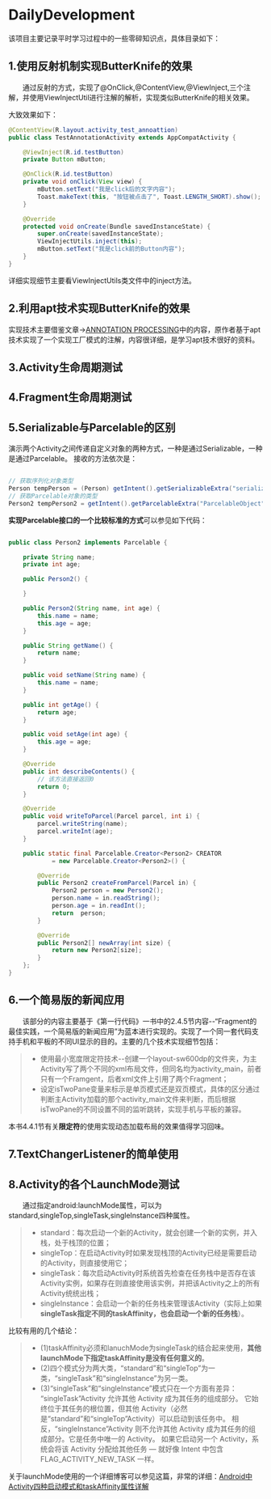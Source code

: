 # DailyDevelopment

该项目主要记录平时学习过程中的一些零碎知识点，具体目录如下：

## 1.使用反射机制实现ButterKnife的效果

&emsp;&emsp;通过反射的方式，实现了@OnClick,@ContentView,@ViewInject,三个注解，并使用ViewInjectUtil进行注解的解析，实现类似ButterKnife的相关效果。

大致效果如下：

``` java
@ContentView(R.layout.activity_test_annoattion)
public class TestAnnotationActivity extends AppCompatActivity {

    @ViewInject(R.id.testButton)
    private Button mButton;

    @OnClick(R.id.testButton)
    private void onClick(View view) {
        mButton.setText("我是click后的文字内容");
        Toast.makeText(this, "按钮被点击了", Toast.LENGTH_SHORT).show();
    }

    @Override
    protected void onCreate(Bundle savedInstanceState) {
        super.onCreate(savedInstanceState);
        ViewInjectUtils.inject(this);
        mButton.setText("我是click前的Button内容");
    }
}
```

详细实现细节主要看ViewInjectUtils类文件中的inject方法。


## 2.利用apt技术实现ButterKnife的效果

实现技术主要借鉴文章->[ANNOTATION PROCESSING](http://hannesdorfmann.com/annotation-processing/annotationprocessing101)中的内容，原作者基于apt技术实现了一个实现工厂模式的注解，内容很详细，是学习apt技术很好的资料。

## 3.Activity生命周期测试

## 4.Fragment生命周期测试

## 5.Serializable与Parcelable的区别

演示两个Activity之间传递自定义对象的两种方式，一种是通过Serializable，一种是通过Parcelable。
接收的方法依次是：

``` java

// 获取序列化对象类型
Person tempPerson = (Person) getIntent().getSerializableExtra("serializableObject");
// 获取Parcelable对象的类型
Person2 tempPerson2 = getIntent().getParcelableExtra("ParcelableObject");

```

**实现Parcelable接口的一个比较标准的方式**可以参见如下代码：

``` java

public class Person2 implements Parcelable {

    private String name;
    private int age;

    public Person2() {

    }

    public Person2(String name, int age) {
        this.name = name;
        this.age = age;
    }

    public String getName() {
        return name;
    }

    public void setName(String name) {
        this.name = name;
    }

    public int getAge() {
        return age;
    }

    public void setAge(int age) {
        this.age = age;
    }

    @Override
    public int describeContents() {
        // 该方法直接返回0
        return 0;
    }

    @Override
    public void writeToParcel(Parcel parcel, int i) {
        parcel.writeString(name);
        parcel.writeInt(age);
    }

    public static final Parcelable.Creator<Person2> CREATOR
            = new Parcelable.Creator<Person2>() {

        @Override
        public Person2 createFromParcel(Parcel in) {
            Person2 person = new Person2();
            person.name = in.readString();
            person.age = in.readInt();
            return  person;
        }

        @Override
        public Person2[] newArray(int size) {
            return new Person2[size];
        }
    };
}

```

## 6.一个简易版的新闻应用

&emsp;&emsp;该部分的内容主要基于《第一行代码》一书中的2.4.5节内容--“Fragment的最佳实践，一个简易版的新闻应用”为蓝本进行实现的。实现了一个同一套代码支持手机和平板的不同UI显示的目的。主要的几个技术实现细节包括：

> * 使用最小宽度限定符技术--创建一个layout-sw600dp的文件夹，为主Activity写了两个不同的xml布局文件，但同名均为activity_main，前者只有一个Framgent，后者xml文件上引用了两个Fragment；
> * 设定isTwoPane变量来标示是单页模式还是双页模式，具体的区分通过判断主Activity加载的那个activity_main文件来判断，而后根据isTwoPane的不同设置不同的监听跳转，实现手机与平板的兼容。

本书4.4.1节有关**限定符**的使用实现动态加载布局的效果值得学习回味。

## 7.TextChangerListener的简单使用

## 8.Activity的各个LaunchMode测试

&emsp;&emsp;通过指定android:launchMode属性，可以为standard,singleTop,singleTask,singleInstance四种属性。

> * standard：每次启动一个新的Activity，就会创建一个新的实例，并入栈，处于栈顶的位置；
> * singleTop：在启动Activity时如果发现栈顶的Activity已经是需要启动的Activity，则直接使用它；
> * singleTask：每次启动Activity时系统首先检查在任务栈中是否存在该Activity实例，如果存在则直接使用该实例，并把该Activity之上的所有Activity统统出栈；
> * singleInstance：会启动一个新的任务栈来管理该Activity（实际上如果**singleTask指定不同的taskAffinity，也会启动一个新的任务栈**）。

比较有用的几个结论：

> * (1)taskAffinity必须和lanuchMode为singleTask的结合起来使用，**其他launchMode下指定taskAffinity是没有任何意义的**。
> * (2)四个模式分为两大类，“standard”和“singleTop”为一类，“singleTask”和“singleInstance”为另一类。
> * (3)“singleTask”和“singleInstance”模式只在一个方面有差异： “singleTask”Activity 允许其他 Activity 成为其任务的组成部分。 它始终位于其任务的根位置，但其他 Activity（必然是“standard”和“singleTop”Activity）可以启动到该任务中。 相反，“singleInstance”Activity 则不允许其他 Activity 成为其任务的组成部分。它是任务中唯一的 Activity。 如果它启动另一个 Activity，系统会将该 Activity 分配给其他任务 — 就好像 Intent 中包含 FLAG_ACTIVITY_NEW_TASK 一样。

关于launchMode使用的一个详细博客可以参见这篇，非常的详细：[Android中Activity四种启动模式和taskAffinity属性详解](http://blog.csdn.net/zhangjg_blog/article/details/10923643)
